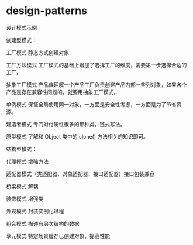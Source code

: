 # design-patterns
设计模式示例

创建型模式：

工厂模式  静态方式创建对象

工厂方法模式  工厂模式的基础上增加了选择工厂的维度，需要第一步选择合适的工厂。

抽象工厂模式  产品族理解一个产品工厂负责创建产品内部一些列对象，如果各个产品是存在兼容性问题的，就要用抽象工厂模式。

单例模式     保证全局使用同一对象，一方面是安全性考虑，一方面是为了节省资源。

建造者模式   专门对付属性很多的那种类，链式写法。

原型模式    了解和 Object 类中的 clone() 方法相关的知识即可。


结构型模式：


代理模式  增强方法

适配器模式（类适配器、对象适配器、接口适配器）接口包装兼容

桥梁模式  解耦

装饰模式  增强类

外观模式  封装实例化过程

组合模式  描述有层次结构的数据

享元模式  特定场景缓存已创建对象，提高性能

